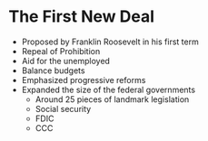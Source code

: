 # The First New Deal
- Proposed by Franklin Roosevelt in his first term
- Repeal of Prohibition
- Aid for the unemployed
- Balance budgets
- Emphasized progressive reforms
- Expanded the size of the federal governments
    - Around 25 pieces of landmark legislation
    - Social security
    - FDIC
    - CCC

